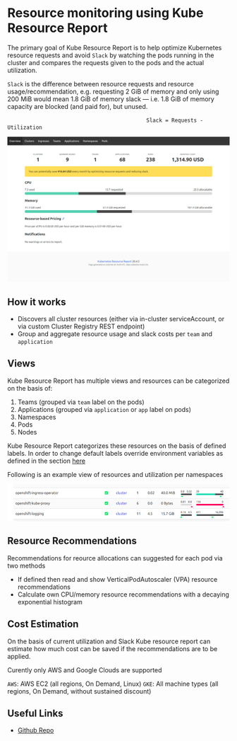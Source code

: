 # Resource monitoring using Kube Resource Report

The primary goal of Kube Resource Report is to help optimize Kubernetes resource requests and avoid `Slack` by watching the pods running in the cluster and compares the requests given to the pods and the actual utilization.

`Slack` is the difference between resource requests and resource usage/recommendation, e.g. requesting 2 GiB of memory and only using 200 MiB would mean 1.8 GiB of memory slack — i.e. 1.8 GiB of memory capacity are blocked (and paid for), but unused.

                                                Slack = Requests - Utilization
![Full Page View](./images/page-view.png)

## How it works

- Discovers all cluster resources (either via in-cluster serviceAccount, or via custom Cluster Registry REST endpoint)
- Group and aggregate resource usage and slack costs per `team` and `application`

## Views
Kube Resource Report has multiple views and resources can be categorized on the basis of:

1. Teams (grouped via `team` label on the pods)
2. Applications (grouped via `application` or `app` label on pods)
3. Namespaces
4. Pods
5. Nodes

Kube Resource Report categorizes these resources on the basis of defined labels. In order to change default labels override environment variables as defined in the section [here](https://github.com/hjacobs/kube-resource-report#settings)

Following is an example view of resources and utilization per namespaces

![kube-resource-report](./images/kube-report.png)


## Resource Recommendations

Recommendations for reource allocations can suggested for each pod via two methods 

- If defined then read and show VerticalPodAutoscaler (VPA) resource recommendations
- Calculate own CPU/memory resource recommendations with a decaying exponential histogram

## Cost Estimation
On the basis of current utilization and Slack Kube resource report can estimate how much cost can be saved if the recommendations are to be applied.

Curently only AWS and Google Clouds are supported

`AWS`: AWS EC2 (all regions, On Demand, Linux)
`GKE`: All machine types (all regions, On Demand, without sustained discount)

## Useful Links

- [Github Repo](https://github.com/hjacobs/kube-resource-report)


